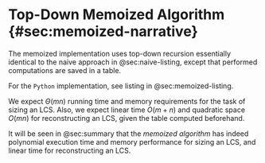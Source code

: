 # Top-Down Memoized Algorithm {#sec:memoized-narrative}

The memoized implementation uses top-down recursion essentially identical
to the naive approach in @sec:naive-listing, except that performed
computations are saved in a table.

For the `Python` implementation, see listing in @sec:memoized-listing.

We expect $\Theta(mn)$ running time and memory requirements for the task of sizing an LCS.
Also, we expect linear time $O(m + n)$ and quadratic space $O(mn)$ for reconstructing an LCS, given the table
computed beforehand.

It will be seen in @sec:summary that the _memoized algorithm_ has indeed polynomial
execution time and memory performance for sizing an LCS, and linear time
for reconstructing an LCS.
